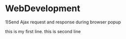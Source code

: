 WebDevelopment
===========

1)Send Ajax request and response during browser popup

this  is my first line.
this is second line
